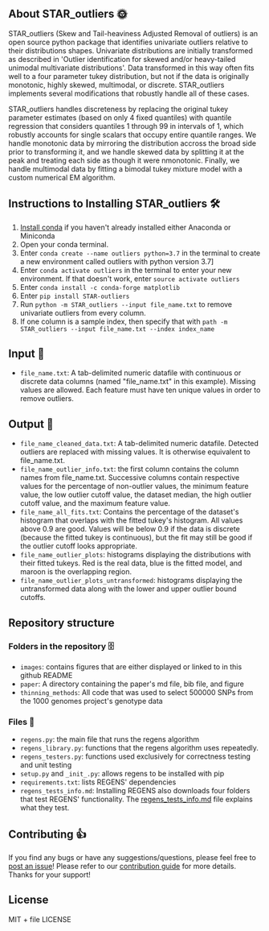 ## About STAR_outliers :sun_with_face:

STAR_outliers (Skew and Tail-heaviness Adjusted Removal of outliers) is an open source python package that identifies univariate outliers relative to their distributions shapes. Univariate distributions are initially transformed as described in 'Outlier identification for skewed and/or heavy-tailed unimodal multivariate distributions'. Data transformed in this way often fits well to a four parameter tukey distribution, but not if the data is originally monotonic, highly skewed, multimodal, or discrete. STAR_outliers implements several modifications that robustly handle all of these cases.

STAR_outliers handles discreteness by replacing the original tukey parameter estimates (based on only 4 fixed quantiles) with quantile regression that considers quantiles 1 through 99 in intervals of 1, which robustly accounts for single scalars that occupy entire quantile ranges. We handle monotonic data by mirroring the distribution accross the broad side prior to transforming it, and we handle skewed data by splitting it at the peak and treating each side as though it were nmonotonic. Finally, we handle multimodal data by fitting a bimodal tukey mixture model with a custom numerical EM algorithm. 

## Instructions to Installing STAR_outliers :hammer_and_wrench:

1. [Install conda](https://docs.conda.io/en/latest/miniconda.html) if you haven't already installed either Anaconda or Miniconda
2. Open your conda terminal. 
3. Enter ```conda create --name outliers python=3.7``` in the terminal to create a new environment called outliers with python version 3.7]
4. Enter ```conda activate outliers``` in the terminal to enter your new environment. If that doesn't work, enter ```source activate outliers```
5. Enter ```conda install -c conda-forge matplotlib```
6. Enter ```pip install STAR-outliers```
7. Run ```python -m STAR_outliers --input file_name.txt``` to remove univariate outliers from every column.
8. If one column is a sample index, then specify that with ```path -m STAR_outliers --input file_name.txt --index index_name```

## Input :turkey:

  * `file_name.txt`: A tab-delimited numeric datafile with continuous or discrete data columns (named "file_name.txt" in this example). Missing values are allowed. Each feature must have ten unique values in order to remove outliers. 

## Output :poultry_leg:

  * `file_name_cleaned_data.txt`: A tab-delimited numeric datafile. Detected outliers are replaced with missing values. It is otherwise equivalent to 
file_name.txt. 
  * `file_name_outlier_info.txt`: the first column contains the column names from file_name.txt. Successive columns contain respective values for the percentage of non-outlier values,	the minimum feature value,	the low outlier cutoff value, the dataset	median, the high outlier cutoff value, and the	maximum feature value.
  * `file_name_all_fits.txt`: Contains the percentage of the dataset's histogram that overlaps with the fitted tukey's histogram. All values above 0.9 are good. Values will be below 0.9 if the data is discrete (because the fitted tukey is continuous), but the fit may still be good if the outlier cutoff looks appropriate. 
  * `file_name_outlier_plots`: histograms displaying the distributions with their fitted tukeys. Red is the real data, blue is the fitted model, and maroon is the overlapping region. 
  * `file_name_outlier_plots_untransformed`: histograms displaying the untransformed data along with the lower and upper outlier bound cutoffs. 

## Repository structure

### Folders in the repository :file_cabinet:

  * `images`: contains figures that are either displayed or linked to in this github README
  * `paper`: A directory containing the paper's md file, bib file, and figure
  * `thinning_methods`: All code that was used to select 500000 SNPs from the 1000 genomes project's genotype data

### Files :file_folder:

  * `regens.py`: the main file that runs the regens algorithm
  * `regens_library.py`: functions that the regens algorithm uses repeatedly. 
  * `regens_testers.py`: functions used exclusively for correctness testing and unit testing
  * `setup.py` and `_init_.py`: allows regens to be installed with pip
  * `requirements.txt`: lists REGENS' dependencies
  * `regens_tests_info.md`: Installing REGENS also downloads four folders that test REGENS' functionality. The [regens_tests_info.md](https://github.com/EpistasisLab/regens/blob/main/regens_tests_info.md) file explains what they test.   
  
## Contributing :thumbsup:
If you find any bugs or have any suggestions/questions, please feel free to [post an issue](https://github.com/EpistasisLab/regens/issues/new)! 
Please refer to our [contribution guide](CONTRIBUTING.md) for more details.
Thanks for your support!

## License
MIT + file LICENSE
